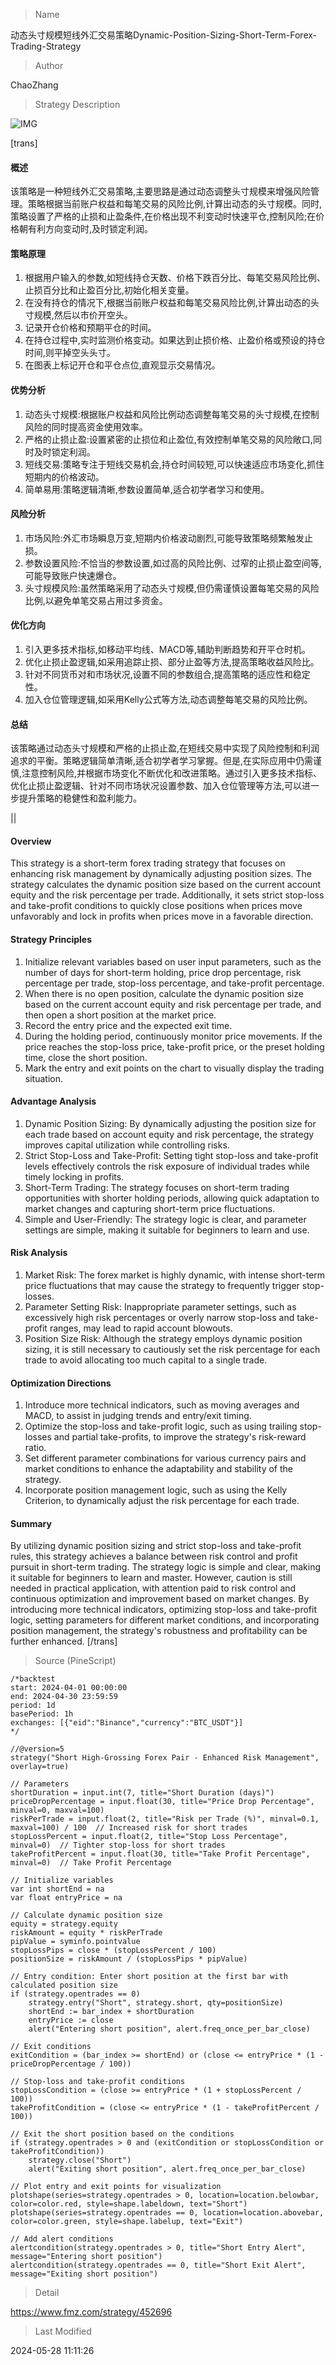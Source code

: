 
> Name

动态头寸规模短线外汇交易策略Dynamic-Position-Sizing-Short-Term-Forex-Trading-Strategy

> Author

ChaoZhang

> Strategy Description

![IMG](https://www.fmz.com/upload/asset/183b00ddbb3068227ab.png)

[trans]
#### 概述
该策略是一种短线外汇交易策略,主要思路是通过动态调整头寸规模来增强风险管理。策略根据当前账户权益和每笔交易的风险比例,计算出动态的头寸规模。同时,策略设置了严格的止损和止盈条件,在价格出现不利变动时快速平仓,控制风险;在价格朝有利方向变动时,及时锁定利润。

#### 策略原理
1. 根据用户输入的参数,如短线持仓天数、价格下跌百分比、每笔交易风险比例、止损百分比和止盈百分比,初始化相关变量。
2. 在没有持仓的情况下,根据当前账户权益和每笔交易风险比例,计算出动态的头寸规模,然后以市价开空头。
3. 记录开仓价格和预期平仓的时间。
4. 在持仓过程中,实时监测价格变动。如果达到止损价格、止盈价格或预设的持仓时间,则平掉空头头寸。
5. 在图表上标记开仓和平仓点位,直观显示交易情况。

#### 优势分析
1. 动态头寸规模:根据账户权益和风险比例动态调整每笔交易的头寸规模,在控制风险的同时提高资金使用效率。
2. 严格的止损止盈:设置紧密的止损位和止盈位,有效控制单笔交易的风险敞口,同时及时锁定利润。
3. 短线交易:策略专注于短线交易机会,持仓时间较短,可以快速适应市场变化,抓住短期内的价格波动。
4. 简单易用:策略逻辑清晰,参数设置简单,适合初学者学习和使用。

#### 风险分析
1. 市场风险:外汇市场瞬息万变,短期内价格波动剧烈,可能导致策略频繁触发止损。
2. 参数设置风险:不恰当的参数设置,如过高的风险比例、过窄的止损止盈空间等,可能导致账户快速爆仓。
3. 头寸规模风险:虽然策略采用了动态头寸规模,但仍需谨慎设置每笔交易的风险比例,以避免单笔交易占用过多资金。

#### 优化方向
1. 引入更多技术指标,如移动平均线、MACD等,辅助判断趋势和开平仓时机。
2. 优化止损止盈逻辑,如采用追踪止损、部分止盈等方法,提高策略收益风险比。
3. 针对不同货币对和市场状况,设置不同的参数组合,提高策略的适应性和稳定性。
4. 加入仓位管理逻辑,如采用Kelly公式等方法,动态调整每笔交易的风险比例。

#### 总结
该策略通过动态头寸规模和严格的止损止盈,在短线交易中实现了风险控制和利润追求的平衡。策略逻辑简单清晰,适合初学者学习掌握。但是,在实际应用中仍需谨慎,注意控制风险,并根据市场变化不断优化和改进策略。通过引入更多技术指标、优化止损止盈逻辑、针对不同市场状况设置参数、加入仓位管理等方法,可以进一步提升策略的稳健性和盈利能力。

|| 

#### Overview
This strategy is a short-term forex trading strategy that focuses on enhancing risk management by dynamically adjusting position sizes. The strategy calculates the dynamic position size based on the current account equity and the risk percentage per trade. Additionally, it sets strict stop-loss and take-profit conditions to quickly close positions when prices move unfavorably and lock in profits when prices move in a favorable direction.

#### Strategy Principles
1. Initialize relevant variables based on user input parameters, such as the number of days for short-term holding, price drop percentage, risk percentage per trade, stop-loss percentage, and take-profit percentage.
2. When there is no open position, calculate the dynamic position size based on the current account equity and risk percentage per trade, and then open a short position at the market price.
3. Record the entry price and the expected exit time.
4. During the holding period, continuously monitor price movements. If the price reaches the stop-loss price, take-profit price, or the preset holding time, close the short position.
5. Mark the entry and exit points on the chart to visually display the trading situation.

#### Advantage Analysis
1. Dynamic Position Sizing: By dynamically adjusting the position size for each trade based on account equity and risk percentage, the strategy improves capital utilization while controlling risks.
2. Strict Stop-Loss and Take-Profit: Setting tight stop-loss and take-profit levels effectively controls the risk exposure of individual trades while timely locking in profits.
3. Short-Term Trading: The strategy focuses on short-term trading opportunities with shorter holding periods, allowing quick adaptation to market changes and capturing short-term price fluctuations.
4. Simple and User-Friendly: The strategy logic is clear, and parameter settings are simple, making it suitable for beginners to learn and use.

#### Risk Analysis
1. Market Risk: The forex market is highly dynamic, with intense short-term price fluctuations that may cause the strategy to frequently trigger stop-losses.
2. Parameter Setting Risk: Inappropriate parameter settings, such as excessively high risk percentages or overly narrow stop-loss and take-profit ranges, may lead to rapid account blowouts.
3. Position Size Risk: Although the strategy employs dynamic position sizing, it is still necessary to cautiously set the risk percentage for each trade to avoid allocating too much capital to a single trade.

#### Optimization Directions
1. Introduce more technical indicators, such as moving averages and MACD, to assist in judging trends and entry/exit timing.
2. Optimize the stop-loss and take-profit logic, such as using trailing stop-losses and partial take-profits, to improve the strategy's risk-reward ratio.
3. Set different parameter combinations for various currency pairs and market conditions to enhance the adaptability and stability of the strategy.
4. Incorporate position management logic, such as using the Kelly Criterion, to dynamically adjust the risk percentage for each trade.

#### Summary
By utilizing dynamic position sizing and strict stop-loss and take-profit rules, this strategy achieves a balance between risk control and profit pursuit in short-term trading. The strategy logic is simple and clear, making it suitable for beginners to learn and master. However, caution is still needed in practical application, with attention paid to risk control and continuous optimization and improvement based on market changes. By introducing more technical indicators, optimizing stop-loss and take-profit logic, setting parameters for different market conditions, and incorporating position management, the strategy's robustness and profitability can be further enhanced.
[/trans]



> Source (PineScript)

``` pinescript
/*backtest
start: 2024-04-01 00:00:00
end: 2024-04-30 23:59:59
period: 1d
basePeriod: 1h
exchanges: [{"eid":"Binance","currency":"BTC_USDT"}]
*/

//@version=5
strategy("Short High-Grossing Forex Pair - Enhanced Risk Management", overlay=true)

// Parameters
shortDuration = input.int(7, title="Short Duration (days)")
priceDropPercentage = input.float(30, title="Price Drop Percentage", minval=0, maxval=100)
riskPerTrade = input.float(2, title="Risk per Trade (%)", minval=0.1, maxval=100) / 100  // Increased risk for short trades
stopLossPercent = input.float(2, title="Stop Loss Percentage", minval=0)  // Tighter stop-loss for short trades
takeProfitPercent = input.float(30, title="Take Profit Percentage", minval=0)  // Take Profit Percentage

// Initialize variables
var int shortEnd = na
var float entryPrice = na

// Calculate dynamic position size
equity = strategy.equity
riskAmount = equity * riskPerTrade
pipValue = syminfo.pointvalue
stopLossPips = close * (stopLossPercent / 100)
positionSize = riskAmount / (stopLossPips * pipValue)

// Entry condition: Enter short position at the first bar with calculated position size
if (strategy.opentrades == 0)
    strategy.entry("Short", strategy.short, qty=positionSize)
    shortEnd := bar_index + shortDuration
    entryPrice := close
    alert("Entering short position", alert.freq_once_per_bar_close)

// Exit conditions
exitCondition = (bar_index >= shortEnd) or (close <= entryPrice * (1 - priceDropPercentage / 100))

// Stop-loss and take-profit conditions
stopLossCondition = (close >= entryPrice * (1 + stopLossPercent / 100))
takeProfitCondition = (close <= entryPrice * (1 - takeProfitPercent / 100))

// Exit the short position based on the conditions
if (strategy.opentrades > 0 and (exitCondition or stopLossCondition or takeProfitCondition))
    strategy.close("Short")
    alert("Exiting short position", alert.freq_once_per_bar_close)

// Plot entry and exit points for visualization
plotshape(series=strategy.opentrades > 0, location=location.belowbar, color=color.red, style=shape.labeldown, text="Short")
plotshape(series=strategy.opentrades == 0, location=location.abovebar, color=color.green, style=shape.labelup, text="Exit")

// Add alert conditions
alertcondition(strategy.opentrades > 0, title="Short Entry Alert", message="Entering short position")
alertcondition(strategy.opentrades == 0, title="Short Exit Alert", message="Exiting short position")

```

> Detail

https://www.fmz.com/strategy/452696

> Last Modified

2024-05-28 11:11:26
